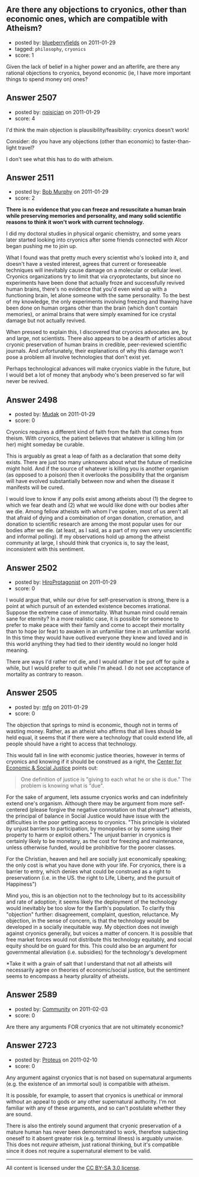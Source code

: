 ## Are there any objections to cryonics, other than economic ones, which are compatible with Atheism?

- posted by: [blueberryfields](https://stackexchange.com/users/-1/240-blueberryfields) on 2011-01-29
- tagged: `philosophy`, `cryonics`
- score: 1

Given the lack of belief in a higher power and an afterlife, are there any rational objections to cryonics, beyond economic (ie, I have more important things to spend money on) ones?


## Answer 2507

- posted by: [noisician](https://stackexchange.com/users/-1/90-noisician) on 2011-01-29
- score: 4

I'd think the main objection is plausibility/feasibility: cryonics doesn't work!

Consider: do you have any objections (other than economic) to faster-than-light travel?

I don't see what this has to do with atheism.


## Answer 2511

- posted by: [Bob Murphy](https://stackexchange.com/users/-1/674-bob-murphy) on 2011-01-29
- score: 2

**There is no evidence that you can freeze and resuscitate a human brain while preserving memories and personality, and many solid scientific reasons to think it won't work with current technology.**

I did my doctoral studies in physical organic chemistry, and some years later started looking into cryonics after some friends connected with Alcor began pushing me to join up.

What I found was that pretty much every scientist who's looked into it, and doesn't have a vested interest, agrees that current or foreseeable techniques will inevitably cause damage on a molecular or cellular level. Cryonics organizations try to limit that via cryoprotectants, but since no experiments have been done that actually froze and successfully revived human brains, there's no evidence that you'd even wind up with a functioning brain, let alone someone with the same personality. To the best of my knowledge, the only experiments involving freezing and thawing have been done on human organs other than the brain (which don't contain memories), or animal brains that were simply examined for ice crystal damage but not actually revived.

When pressed to explain this, I discovered that cryonics advocates are, by and large, not scientists. There also appears to be a dearth of articles about cryonic preservation of human brains in credible, peer-reviewed scientific journals. And unfortunately, their explanations of why this damage won't pose a problem all involve technologies that don't exist yet.

Perhaps technological advances will make cryonics viable in the future, but I would bet a lot of money that anybody who's been preserved so far will never be revived.



## Answer 2498

- posted by: [Mudak](https://stackexchange.com/users/-1/205-mudak) on 2011-01-29
- score: 0

Cryonics requires a different kind of faith from the faith that comes from theism. With cryonics, the patient believes that whatever is killing him (or her) might someday be curable. 

This is arguably as great a leap of faith as a declaration that some deity exists.  There are just too many unknowns about what the future of medicine might hold.  And if the source of whatever is killing you is another organism (as opposed to a poison) then it overlooks the possibility that the organism will have evolved substantially between now and when the disease it manifests will be cured.

I would love to know if any polls exist among atheists about (1) the degree to which we fear death and (2) what we would like done with our bodies after we die. Among fellow atheists with whom I've spoken, most of us aren't all that afraid of dying and a combination of organ donation, cremation, and donation to scientific research are among the most popular uses for our bodies after we die.  (at least, as I said, as a part of my own very unscientific and informal polling).  If my observations hold up among the atheist community at large, I should think that cryonics is, to say the least, inconsistent with this sentiment. 


## Answer 2502

- posted by: [HiroProtagonist](https://stackexchange.com/users/-1/963-hiroprotagonist) on 2011-01-29
- score: 0

I would argue that, while our drive for self-preservation is strong, there is a point at which pursuit of an extended existence becomes irrational. Suppose the extreme case of immortality. What human mind could remain sane for eternity?  In a more realistic case, it is possible for someone to prefer to make peace with their family and come to accept their mortality than to hope (or fear) to awaken in an unfamiliar time in an unfamiliar world. In this time they would have outlived everyone they knew and loved and in this world anything they had tied to their identity would no longer hold meaning.

There are ways I'd rather not die, and I would rather it be put off for quite a while, but I would prefer to quit while I'm ahead. I do not see acceptance of mortality as contrary to reason.


## Answer 2505

- posted by: [mfg](https://stackexchange.com/users/-1/135-mfg) on 2011-01-29
- score: 0

<p>The objection that springs to mind is economic, though not in terms of wasting money. Rather, as an atheist who affirms that all lives should be held equal, it seems that if there were a technology that could extend life, all people should have a right to access that technology.</p>

<p>This would fall in line with economic justice theories, however in terms of cryonics and knowing if it should be construed as a right, the <a href="http://www.cesj.org/thirdway/economicjustice-defined.htm" rel="nofollow">Center for Economic &amp; Social Justice</a> points out:</p>

<blockquote>
  <p>One definition of justice is "giving to each what he or she is due." The problem is knowing what is "due".</p>
</blockquote>

<p>For the sake of argument, lets  assume cryonics works and can indefinitely extend one's organism. Although there may be argument from more self-centered (please forgive the negative connotation on that phrase*) atheists, the principal of balance in Social Justice would have issue with the difficulties in the poor getting access to cryonics. "This principle is violated by unjust barriers to participation, by monopolies or by some using their property to harm or exploit others." The unjust barrier in cryonics is certainly likely to be monetary, as the cost for freezing and maintenance, unless otherwise funded, would be prohibitive for the poorer classes.</p>

<p>For the Christian, heaven and hell are socially just economically speaking; the only cost is what  you have done with your life. For cryonics, there is a barrier to  entry, which denies what could be construed as a right to preservationn (i.e. in the US. the right to  Life, Liberty, and the pursuit of Happiness") </p>

<p>Mind you, this is an objection not to the technology but to its accessibility and rate of adoption; it seems likely the deployment of the technology would inevitably be too slow for the Earth's population. To clarify this "objection" further: disagreement, complaint, question, reluctance. My objection, in the sense of concern, is that the technology would be developed in a socially inequitable way. My objection does not inveigh against cryonics generally, but voices a matter of concern. It is possible that free market forces would not distribute this technology equitably, and social equity should be on guard for this. This could also be an argument for governmental alleviation (i.e. subsidies) for the technology's development</p>

<p>*Take it with a grain of salt that I understand that not all atheists will necessarily agree on theories of economic/social justice, but the sentiment seems to encompass a hearty plurality of atheists.</p>



## Answer 2589

- posted by: [Community](https://stackexchange.com/users/-1/-1-community) on 2011-02-03
- score: 0

Are there any arguments FOR cryonics that are not ultimately economic?


## Answer 2723

- posted by: [Proteus](https://stackexchange.com/users/-1/940-proteus) on 2011-02-10
- score: 0

Any argument against cryonics that is not based on supernatural arguments (e.g. the existence of an immortal soul) is compatible with atheism.

It is possible, for example, to assert that cryonics is unethical or immoral without an appeal to gods or any other supernatural authority. I'm not familiar with any of these arguments, and so can't postulate whether they are sound.

There is also the entirely sound argument that cryonic preservation of a mature human has never been demonstrated to work, therefore subjecting oneself to it absent greater risk (e.g. terminal illness) is arguably unwise. This does not *require* atheism, just rational thinking, but it's compatible since it does not require a supernatural element to be valid.



---

All content is licensed under the [CC BY-SA 3.0 license](https://creativecommons.org/licenses/by-sa/3.0/).
